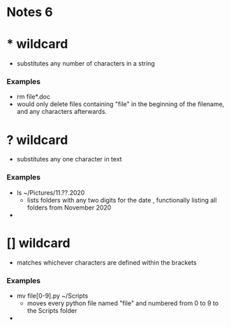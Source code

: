 # Notes 6

# * wildcard
- substitutes any number of characters in a string
### Examples
  - rm file*.doc
  - would only delete files containing "file" in the beginning of the filename, and any characters afterwards.

# ? wildcard
- substitutes any one character in text
### Examples
- ls ~/Pictures/11.??.2020
  - lists folders with any two digits for the date , functionally listing all folders from November 2020
- 

# [] wildcard
- matches whichever characters are defined within the brackets
### Examples 
- mv file[0-9].py ~/Scripts
  - moves every python file named "file" and numbered from 0 to 9 to the Scripts folder
- 